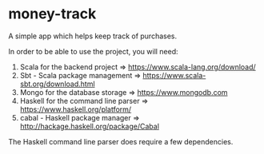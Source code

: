 # money-track
A simple app which helps keep track of purchases.

In order to be able to use the project, you will need:

1. Scala for the backend project       => https://www.scala-lang.org/download/
2. Sbt - Scala package management      => https://www.scala-sbt.org/download.html
3. Mongo for the database storage      => https://www.mongodb.com
4. Haskell for the command line parser => https://www.haskell.org/platform/
5. cabal - Haskell package manager     => http://hackage.haskell.org/package/Cabal

The Haskell command line parser does require a few dependencies.
